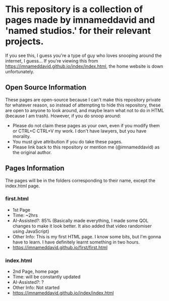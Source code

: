 # This repository is a collection of pages made by imnameddavid and 'named studios.' for their relevant projects.

  If you see this, I guess you're a type of guy who loves snooping around the internet, I guess...
  If you're viewing this from https://imnameddavid.github.io/index/index.html, the home website is down unfortunately.

## Open Source Information

  These pages are open-source because I can't make this repository private for whatever reason, so instead of attempting to hide this repository, these are open to anyone to look around, and maybe learn what not to do in HTML (because I am trash). However, if you do snoop around:

- Please do not claim these pages as your own, even if you modify them or CTRL+C CTRL+V my work. I don't have lawyers, but you have morality.
- You must give attribution if you do take these pages.
- Please link back to this repository or mention me (@imnameddavid) as the original author.

## Pages Information

The pages will be in the folders corresponding to their name, except the index.html page.

### first.html 
- 1st Page
- Time: ~2hrs
- AI-Assisted?: 85% (Basically made everything, I made some QOL changes to make it look better. It also added that video randomiser using JavaScript)
- Other Info: This is my first HTML page. I know some bits, but I'm gonna have to learn. I have definitely learnt something in two hours.
- https://imnameddavid.github.io/first/first.html

### index.html
- 2nd Page, home page
- Time: will be constantly updated
- AI-Assisted?: ?
- Other Info: Not started
- https://imnameddavid.github.io/index/index.html
